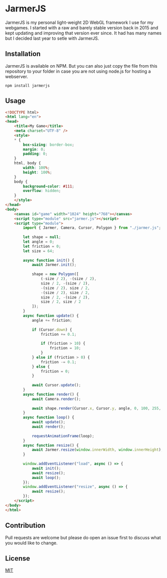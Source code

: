 # JarmerJS
JarmerJS is my personal light-weight 2D WebGL framework I use for my webgames. I started with a raw and barely stable version back in 2015 and kept updating and improving that version ever since. It had has many names but I decided last year to setle with JarmerJS.

## Installation
JarmerJS is available on NPM. But you can also just copy the file from this repository to your folder in case you are not using node.js for hosting a webserver.
```
npm install jarmerjs
```

## Usage
```html
<!DOCTYPE html>
<html lang="en">
<head>
    <title>My Game</title>
    <meta charset="UTF-8" />
    <style>
    * {
        box-sizing: border-box;
        margin: 0;
        padding: 0;
    }
    html, body {
        width: 100%;
        height: 100%;
    }
    body {
        background-color: #111;
        overflow: hidden;
    }
    </style>
</head>
<body>
    <canvas id="game" width="1024" height="768"></canvas>
    <script type="module" src="jarmer.js"></script>
    <script type="module">
        import { Jarmer, Camera, Cursor, Polygon } from "./jarmer.js";
        
        let shape = null;
        let angle = 0;
        let friction = 0;
        let size = 64;
        
        async function init() {
            await Jarmer.init();
            
            shape = new Polygon([
                (-size / 2), -(size / 2),
                size / 2, -(size / 2),
                -(size / 2), size / 2,
                -(size / 2), size / 2,
                size / 2, -(size / 2),
                size / 2, size / 2
            ]);
        }
        async function update() {
            angle += friction;
            
            if (Cursor.down) {
                friction += 0.1;
                
                if (friction > 10) {
                    friction = 10;
                }
            } else if (friction > 0) {
                friction -= 0.1;
            } else {
                friction = 0;
            }
        
            await Cursor.update();
        }
        async function render() {
            await Camera.render();
            
            await shape.render(Cursor.x, Cursor.y, angle, 0, 100, 255, 255);
        }
        async function loop() {
            await update();
            await render();
            
            requestAnimationFrame(loop);
        }
        async function resize() {
            await Jarmer.resize(window.innerWidth, window.innerHeight);
        }
        
        window.addEventListener("load", async () => {
            await init();
            await resize();
            await loop();
        });
        window.addEventListener("resize", async () => {
            await resize();
        });
    </script>
</body>
</html>
```

## Contribution
Pull requests are welcome but please do open an issue first to discuss what you would like to change.

## License
[MIT](./LICENSE)

